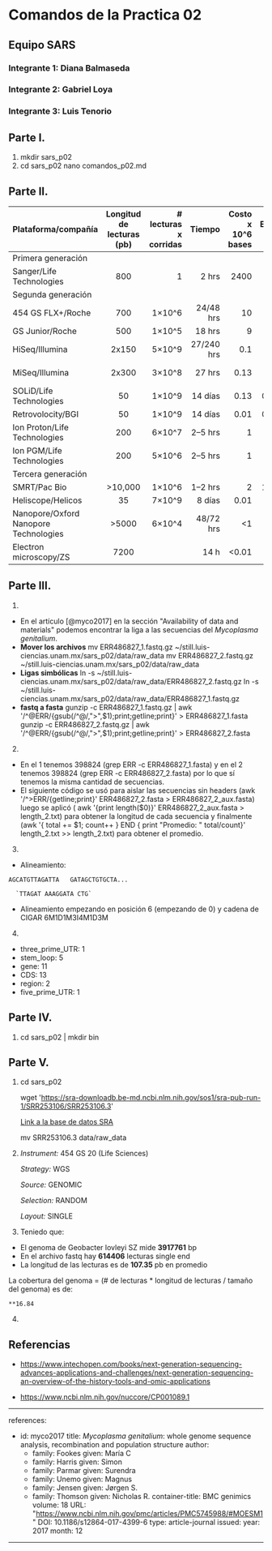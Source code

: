 # Comandos de la Practica 02
## Equipo SARS
### Integrante 1: Diana Balmaseda
### Integrante 2: Gabriel Loya
### Integrante 3: Luis Tenorio

## Parte I.
01. mkdir sars_p02
02. cd sars_p02
    nano comandos_p02.md

## Parte II.
| Plataforma/compañía          | Longitud de lecturas (pb)  | # lecturas x corridas  | Tiempo   | Costo x 10^6 bases  | Error (%)   | Química                    |
| ------------------------------------ |:-------------------------------:| ------------------:| -----------:| ----------------------------:| --------------:| ---------------------------:|
| Primera generación  |     |   |   |    |    |     |
| Sanger/Life Technologies    | 800                                | 1                    | 2 hrs      | 2400                           | 0.3             | Dideoxy terminator   |
| Segunda generación           |                                       |                       |               |                                    |                   |                                   |   
| 454 GS FLX+/Roche	| 700	| 1×10^6	| 24/48 hrs |	10	| 1	| Pyrosequencing |
| GS Junior/Roche	| 500	| 1×10^5	| 18 hrs |	9	|	|	Pyrosequencing |
| HiSeq/Illumina |	2x150 |	5×10^9 | 27/240 hrs |	0.1	| 0.8	| Reversible terminators |
| MiSeq/Illumina | 2x300 |	3×10^8	| 27 hrs |	0.13	| 0.8 |	Reversible terminators|
| SOLiD/Life Technologies | 50	| 1×10^9	| 14 días | 0.13	| 0.01	| Ligation |
| Retrovolocity/BGI |	50	| 1×10^9	| 14 días	| 0.01	| 0.01	| Nanoball/ligation |
| Ion Proton/Life Technologies | 200	| 6×10^7 |	2–5 hrs |	1 |	1.7	|	Proton detection |
| Ion PGM/Life Technologies |	200	| 5×10^6 | 	2–5 hrs |	1 |	1.7	| Proton detection |
| Tercera generación              |                                       |                       |               |                                    |                   |                                   |						
| SMRT/Pac Bio |	>10,000	| 1×10^6 | 1–2 hrs |	2	 | 12.9 |	Real-time SMS |
| Heliscope/Helicos| 35 |	7×10^9	| 8 días |	0.01	| 0.2 |	Real-time SMS |
| Nanopore/Oxford Nanopore Technologies |	>5000	| 6×10^4 |	48/72 hrs |	<1	| 34 |	Real-time SMS |
| Electron microscopy/ZS| 	7200 | 	|	14 h | 	<0.01 |   | Real-time SMS |

## Parte III.
01. 
  * En el artículo [@myco2017] en la sección "Availability of data and materials" podemos encontrar la liga a las secuencias del *Mycoplasma genitalium*. 
  * **Mover los archivos** 
      mv ERR486827_1.fastq.gz ~/still.luis-ciencias.unam.mx/sars_p02/data/raw_data
      mv ERR486827_2.fastq.gz ~/still.luis-ciencias.unam.mx/sars_p02/data/raw_data
  * **Ligas simbólicas**
      ln -s ~/still.luis-ciencias.unam.mx/sars_p02/data/raw_data/ERR486827_2.fastq.gz 
      ln -s ~/still.luis-ciencias.unam.mx/sars_p02/data/raw_data/ERR486827_1.fastq.gz 
  * **fastq a fasta**
      gunzip -c ERR486827_1.fastq.gz | awk '/^@ERR/{gsub(/^@/,">",$1);print;getline;print}' > ERR486827_1.fasta
      gunzip -c ERR486827_2.fastq.gz | awk '/^@ERR/{gsub(/^@/,">",$1);print;getline;print}' > ERR486827_2.fasta

02.
* En el 1 tenemos 398824 (grep ERR -c ERR486827_1.fasta) y en el 2 tenemos 398824 (grep ERR -c ERR486827_2.fasta) por lo que sí tenemos la misma cantidad de secuencias.
* El siguiente código se usó para aislar las secuencias sin headers (awk '/^>ERR/{getline;print}' ERR486827_2.fasta  > ERR486827_2_aux.fasta) luego se aplicó ( awk '{print length($0)}' ERR486827_2_aux.fasta > length_2.txt) para obtener la longitud de cada secuencia y finalmente (awk '{ total += $1; count++ } END { print "Promedio: "  total/count}' length_2.txt >> length_2.txt) para obtener el promedio. 

03. 
* Alineamiento:

`AGCATGTTAGATTA   GATAGCTGTGCTA...`

      `TTAGAT AAAGGATA CTG`
* Alineamiento empezando en posición 6 (empezando de 0) y cadena de CIGAR 6M1D1M3I4M1D3M

04.
* three_prime_UTR: 1
* stem_loop: 5
* gene: 11
* CDS: 13
* region: 2
* five_prime_UTR: 1


## Parte IV.
01. cd sars_p02 | mkdir bin

## Parte V.

01. cd sars_p02

    wget 'https://sra-downloadb.be-md.ncbi.nlm.nih.gov/sos1/sra-pub-run-1/SRR253106/SRR253106.3'
    
    [Link a la base de datos SRA](https://www.ncbi.nlm.nih.gov/sra/?term=SRR253106.3)
    
    mv SRR253106.3 data/raw_data
    
02. *Instrument:*  454 GS 20 (Life Sciences)

    *Strategy:* WGS
    
    *Source:* GENOMIC
    
    *Selection:* RANDOM
    
    *Layout:* SINGLE
    
 03. Teniedo que: 
* El genoma de Geobacter lovleyi SZ mide **3917761** bp
* En el archivo fastq hay **614406** lecturas single end
* La longitud de las lecturas es de **107.35** pb en promedio

 La cobertura del genoma = (# de lecturas * longitud de lecturas / tamaño del genoma) es de: 
 
    **16.84
 04.

    

## Referencias
* https://www.intechopen.com/books/next-generation-sequencing-advances-applications-and-challenges/next-generation-sequencing-an-overview-of-the-history-tools-and-omic-applications

* https://www.ncbi.nlm.nih.gov/nuccore/CP001089.1
---
references:
  - id: myco2017
    title: *Mycoplasma genitalium*: whole genome sequence analysis, recombination and population structure
    author:
      - family: Fookes
        given: María C
      - family: Harris 
        given: Simon
      - family: Parmar 
        given: Surendra
      - family: Unemo 
        given: Magnus
      - family: Jensen
        given: Jørgen S.
      - family: Thomson 
        given: Nicholas R.
    container-title: BMC genimics 
    volume: 18
    URL: "https://www.ncbi.nlm.nih.gov/pmc/articles/PMC5745988/#MOESM1"
    DOI: 10.1186/s12864-017-4399-6
    type: article-journal
    issued:
      year: 2017
      month: 12
---
